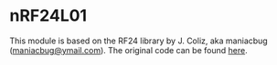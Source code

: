 # nRF24L01

This module is based on the RF24 library by J. Coliz, aka maniacbug (<maniacbug@ymail.com>). The original code can be found [here](https://github.com/maniacbug/RF24).
